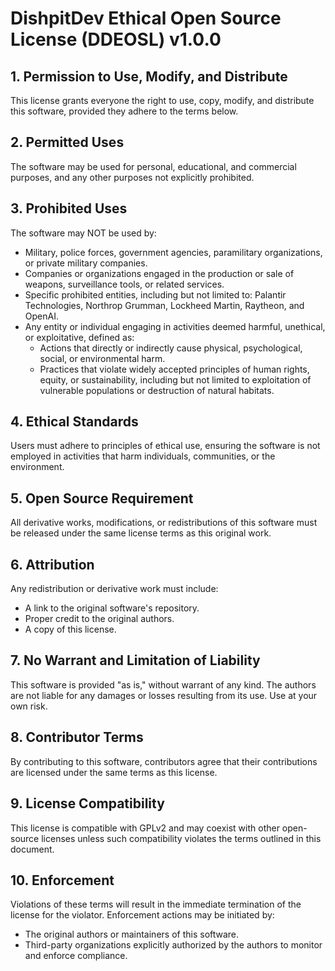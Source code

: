 # DishpitDev Ethical Open Source License (DDEOSL) v1.0.0

## 1. Permission to Use, Modify, and Distribute

This license grants everyone the right to use, copy, modify, and distribute this software, provided they adhere to the terms below.

## 2. Permitted Uses

The software may be used for personal, educational, and commercial purposes, and any other purposes not explicitly prohibited.

## 3. Prohibited Uses

The software may NOT be used by:

- Military, police forces, government agencies, paramilitary organizations, or private military companies.
- Companies or organizations engaged in the production or sale of weapons, surveillance tools, or related services.
- Specific prohibited entities, including but not limited to: Palantir Technologies, Northrop Grumman, Lockheed Martin, Raytheon, and OpenAI.
- Any entity or individual engaging in activities deemed harmful, unethical, or exploitative, defined as:
  - Actions that directly or indirectly cause physical, psychological, social, or environmental harm.
  - Practices that violate widely accepted principles of human rights, equity, or sustainability, including but not limited to exploitation of vulnerable populations or destruction of natural habitats.

## 4. Ethical Standards

Users must adhere to principles of ethical use, ensuring the software is not employed in activities that harm individuals, communities, or the environment.

## 5. Open Source Requirement

All derivative works, modifications, or redistributions of this software must be released under the same license terms as this original work.

## 6. Attribution

Any redistribution or derivative work must include:

- A link to the original software's repository.
- Proper credit to the original authors.
- A copy of this license.

## 7. No Warrant and Limitation of Liability

This software is provided "as is," without warrant of any kind. The authors are not liable for any damages or losses resulting from its use. Use at your own risk.

## 8. Contributor Terms

By contributing to this software, contributors agree that their contributions are licensed under the same terms as this license.

## 9. License Compatibility

This license is compatible with GPLv2 and may coexist with other open-source licenses unless such compatibility violates the terms outlined in this document.

## 10. Enforcement

Violations of these terms will result in the immediate termination of the license for the violator. Enforcement actions may be initiated by:

- The original authors or maintainers of this software.
- Third-party organizations explicitly authorized by the authors to monitor and enforce compliance.
